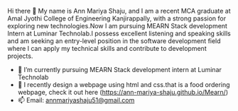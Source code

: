  Hi there  👋
My name is Ann Mariya Shaju, and  I  am a recent MCA graduate at Amal Jyothi College of Engineering Kanjirappally, with a strong passion for exploring new technologies.Now I am pursuing MEARN Stack development Intern at Luminar Technolab.I possess excellent listening and speaking skills and am seeking an entry-level position in the software development  field where I can apply my technical skills and contribute to  development projects. 


- 🌱 I’m currently pursuing MEARN Stack development intern at Luminar Technolab
- 🌱 I recently design a webpage using html and css.that is a food ordering webpage, check it out here (https://ann-mariya-shaju.github.io/Mearn/)
- 📫 Email: annmariyashaju51@gmail.com





